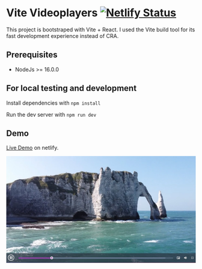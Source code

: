 # Vite Videoplayers [![Netlify Status](https://api.netlify.com/api/v1/badges/54718acb-74a1-4b50-b66d-cba03378b14a/deploy-status)](https://app.netlify.com/sites/vite-videoplayer/deploys)

This project is bootstraped with Vite + React. I used the Vite build tool for its fast development experience instead of CRA.

## Prerequisites

- NodeJs >= 16.0.0

## For local testing and development

Install dependencies with `npm install`

Run the dev server with `npm run dev`

## Demo

[Live Demo](vite-videoplayer.netlify.app) on netlify.

![fantasy](./videoplayer_fantasy_theme.jpg)
